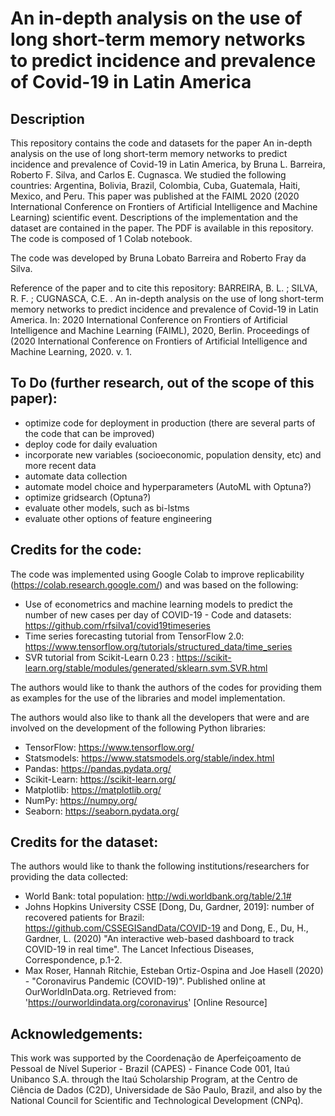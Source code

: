 # An in-depth analysis on the use of long short-term memory networks to predict incidence and prevalence of Covid-19 in Latin America
## Description
This repository contains the code and datasets for the paper An in-depth analysis on the use of long short-term memory networks to predict incidence and prevalence of Covid-19 in Latin America, by Bruna L. Barreira, Roberto F. Silva, and Carlos E. Cugnasca. We studied the following countries: Argentina, Bolivia, Brazil, Colombia, Cuba, Guatemala, Haiti, Mexico, and Peru. This paper was published at the FAIML 2020 (2020 International Conference on Frontiers of Artificial Intelligence and Machine Learning) scientific event. Descriptions of the implementation and the dataset are contained in the paper. The PDF is available in this repository. The code is composed of 1 Colab notebook.

The code was developed by Bruna Lobato Barreira and Roberto Fray da Silva.

Reference of the paper and to cite this repository: 
BARREIRA, B. L. ; SILVA, R. F. ; CUGNASCA, C.E. . An in-depth analysis on the use of long short-term memory networks to predict incidence and prevalence of Covid-19 in Latin America. In: 2020 International Conference on Frontiers of Artificial Intelligence and Machine Learning (FAIML), 2020, Berlin. Proceedings of (2020 International Conference on Frontiers of Artificial Intelligence and Machine Learning, 2020. v. 1.

## To Do (further research, out of the scope of this paper):
- optimize code for deployment in production (there are several parts of the code that can be improved)
- deploy code for daily evaluation
- incorporate new variables (socioeconomic, population density, etc) and more recent data
- automate data collection
- automate model choice and hyperparameters (AutoML with Optuna?)
- optimize gridsearch (Optuna?)
- evaluate other models, such as bi-lstms
- evaluate other options of feature engineering

## Credits for the code:
The code was implemented using Google Colab to improve replicability (https://colab.research.google.com/) and was based on the following:
- Use of econometrics and machine learning models to predict the number of new cases per day of COVID-19 - Code and datasets: https://github.com/rfsilva1/covid19timeseries
- Time series forecasting tutorial from TensorFlow 2.0: https://www.tensorflow.org/tutorials/structured_data/time_series
- SVR tutorial from Scikit-Learn 0.23 : https://scikit-learn.org/stable/modules/generated/sklearn.svm.SVR.html

The authors would like to thank the authors of the codes for providing them as examples for the use of the libraries and model implementation. 

The authors would also like to thank all the developers that were and are involved on the development of the following Python libraries: 
- TensorFlow: https://www.tensorflow.org/
- Statsmodels: https://www.statsmodels.org/stable/index.html
- Pandas: https://pandas.pydata.org/
- Scikit-Learn: https://scikit-learn.org/
- Matplotlib: https://matplotlib.org/
- NumPy: https://numpy.org/
- Seaborn: https://seaborn.pydata.org/

## Credits for the dataset:
The authors would like to thank the following institutions/researchers for providing the data collected:
- World Bank: total population: http://wdi.worldbank.org/table/2.1#
- Johns Hopkins University CSSE [Dong, Du, Gardner, 2019]: number of recovered patients for Brazil: https://github.com/CSSEGISandData/COVID-19  and  Dong, E., Du, H., Gardner, L. (2020) "An interactive web-based dashboard to track COVID-19 in real time". The Lancet Infectious Diseases, Correspondence, p.1-2.
- Max Roser, Hannah Ritchie, Esteban Ortiz-Ospina and Joe Hasell (2020) - "Coronavirus Pandemic (COVID-19)". Published online at OurWorldInData.org. Retrieved from: 'https://ourworldindata.org/coronavirus' [Online Resource]

## Acknowledgements:
This work was supported by the Coordenação de Aperfeiçoamento de Pessoal de Nível Superior - Brazil (CAPES) - Finance Code 001, Itaú Unibanco S.A. through the Itaú Scholarship Program, at the Centro de Ciência de Dados (C2D), Universidade de São Paulo, Brazil, and also by the National Council for Scientific and Technological Development (CNPq).
